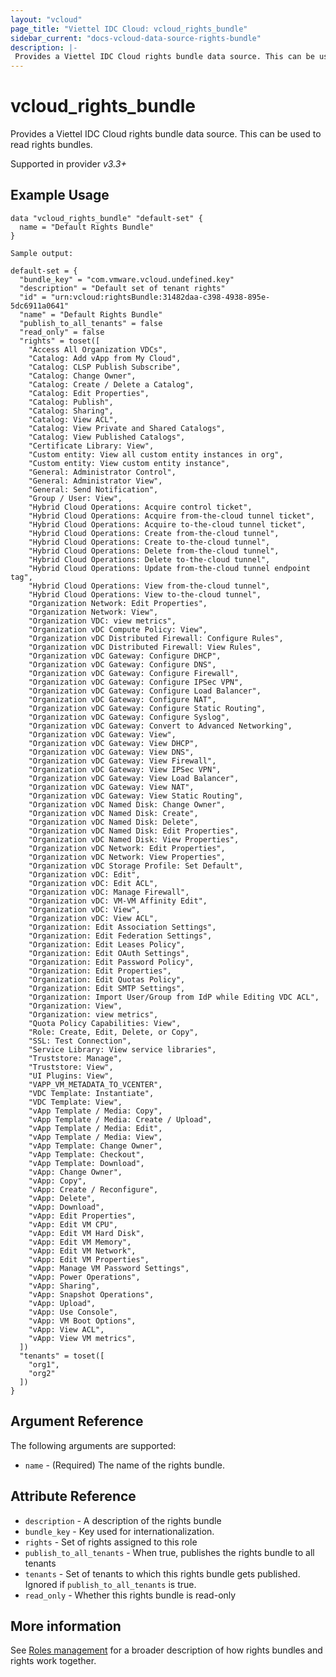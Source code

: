 ```yaml
---
layout: "vcloud"
page_title: "Viettel IDC Cloud: vcloud_rights_bundle"
sidebar_current: "docs-vcloud-data-source-rights-bundle"
description: |-
 Provides a Viettel IDC Cloud rights bundle data source. This can be used to read rights bundles.
---
```


# vcloud\_rights\_bundle

Provides a Viettel IDC Cloud rights bundle data source. This can be used to read rights bundles.

Supported in provider *v3.3+*

## Example Usage

```hcl
data "vcloud_rights_bundle" "default-set" {
  name = "Default Rights Bundle"
}
```

```
Sample output:

default-set = {
  "bundle_key" = "com.vmware.vcloud.undefined.key"
  "description" = "Default set of tenant rights"
  "id" = "urn:vcloud:rightsBundle:31482daa-c398-4938-895e-5dc6911a0641"
  "name" = "Default Rights Bundle"
  "publish_to_all_tenants" = false
  "read_only" = false
  "rights" = toset([
    "Access All Organization VDCs",
    "Catalog: Add vApp from My Cloud",
    "Catalog: CLSP Publish Subscribe",
    "Catalog: Change Owner",
    "Catalog: Create / Delete a Catalog",
    "Catalog: Edit Properties",
    "Catalog: Publish",
    "Catalog: Sharing",
    "Catalog: View ACL",
    "Catalog: View Private and Shared Catalogs",
    "Catalog: View Published Catalogs",
    "Certificate Library: View",
    "Custom entity: View all custom entity instances in org",
    "Custom entity: View custom entity instance",
    "General: Administrator Control",
    "General: Administrator View",
    "General: Send Notification",
    "Group / User: View",
    "Hybrid Cloud Operations: Acquire control ticket",
    "Hybrid Cloud Operations: Acquire from-the-cloud tunnel ticket",
    "Hybrid Cloud Operations: Acquire to-the-cloud tunnel ticket",
    "Hybrid Cloud Operations: Create from-the-cloud tunnel",
    "Hybrid Cloud Operations: Create to-the-cloud tunnel",
    "Hybrid Cloud Operations: Delete from-the-cloud tunnel",
    "Hybrid Cloud Operations: Delete to-the-cloud tunnel",
    "Hybrid Cloud Operations: Update from-the-cloud tunnel endpoint tag",
    "Hybrid Cloud Operations: View from-the-cloud tunnel",
    "Hybrid Cloud Operations: View to-the-cloud tunnel",
    "Organization Network: Edit Properties",
    "Organization Network: View",
    "Organization VDC: view metrics",
    "Organization vDC Compute Policy: View",
    "Organization vDC Distributed Firewall: Configure Rules",
    "Organization vDC Distributed Firewall: View Rules",
    "Organization vDC Gateway: Configure DHCP",
    "Organization vDC Gateway: Configure DNS",
    "Organization vDC Gateway: Configure Firewall",
    "Organization vDC Gateway: Configure IPSec VPN",
    "Organization vDC Gateway: Configure Load Balancer",
    "Organization vDC Gateway: Configure NAT",
    "Organization vDC Gateway: Configure Static Routing",
    "Organization vDC Gateway: Configure Syslog",
    "Organization vDC Gateway: Convert to Advanced Networking",
    "Organization vDC Gateway: View",
    "Organization vDC Gateway: View DHCP",
    "Organization vDC Gateway: View DNS",
    "Organization vDC Gateway: View Firewall",
    "Organization vDC Gateway: View IPSec VPN",
    "Organization vDC Gateway: View Load Balancer",
    "Organization vDC Gateway: View NAT",
    "Organization vDC Gateway: View Static Routing",
    "Organization vDC Named Disk: Change Owner",
    "Organization vDC Named Disk: Create",
    "Organization vDC Named Disk: Delete",
    "Organization vDC Named Disk: Edit Properties",
    "Organization vDC Named Disk: View Properties",
    "Organization vDC Network: Edit Properties",
    "Organization vDC Network: View Properties",
    "Organization vDC Storage Profile: Set Default",
    "Organization vDC: Edit",
    "Organization vDC: Edit ACL",
    "Organization vDC: Manage Firewall",
    "Organization vDC: VM-VM Affinity Edit",
    "Organization vDC: View",
    "Organization vDC: View ACL",
    "Organization: Edit Association Settings",
    "Organization: Edit Federation Settings",
    "Organization: Edit Leases Policy",
    "Organization: Edit OAuth Settings",
    "Organization: Edit Password Policy",
    "Organization: Edit Properties",
    "Organization: Edit Quotas Policy",
    "Organization: Edit SMTP Settings",
    "Organization: Import User/Group from IdP while Editing VDC ACL",
    "Organization: View",
    "Organization: view metrics",
    "Quota Policy Capabilities: View",
    "Role: Create, Edit, Delete, or Copy",
    "SSL: Test Connection",
    "Service Library: View service libraries",
    "Truststore: Manage",
    "Truststore: View",
    "UI Plugins: View",
    "VAPP_VM_METADATA_TO_VCENTER",
    "VDC Template: Instantiate",
    "VDC Template: View",
    "vApp Template / Media: Copy",
    "vApp Template / Media: Create / Upload",
    "vApp Template / Media: Edit",
    "vApp Template / Media: View",
    "vApp Template: Change Owner",
    "vApp Template: Checkout",
    "vApp Template: Download",
    "vApp: Change Owner",
    "vApp: Copy",
    "vApp: Create / Reconfigure",
    "vApp: Delete",
    "vApp: Download",
    "vApp: Edit Properties",
    "vApp: Edit VM CPU",
    "vApp: Edit VM Hard Disk",
    "vApp: Edit VM Memory",
    "vApp: Edit VM Network",
    "vApp: Edit VM Properties",
    "vApp: Manage VM Password Settings",
    "vApp: Power Operations",
    "vApp: Sharing",
    "vApp: Snapshot Operations",
    "vApp: Upload",
    "vApp: Use Console",
    "vApp: VM Boot Options",
    "vApp: View ACL",
    "vApp: View VM metrics",
  ])
  "tenants" = toset([
    "org1",
    "org2"
  ])
}
```


## Argument Reference

The following arguments are supported:

* `name` - (Required) The name of the rights bundle.

## Attribute Reference

* `description` - A description of the rights bundle
* `bundle_key` - Key used for internationalization.
* `rights` - Set of rights assigned to this role
* `publish_to_all_tenants` - When true, publishes the rights bundle to all tenants
* `tenants` - Set of tenants to which this rights bundle gets published. Ignored if `publish_to_all_tenants` is true.
* `read_only` - Whether this rights bundle is read-only

## More information

See [Roles management](/providers/vmware/vcloud/latest/docs/guides/roles_management) for a broader description of how rights bundles and
rights work together.
